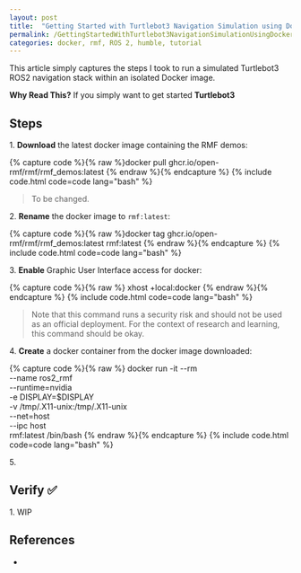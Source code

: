 ```yaml
---
layout: post
title:  "Getting Started with Turtlebot3 Navigation Simulation using Docker" 🐢🐳
permalink: /GettingStartedWithTurtlebot3NavigationSimulationUsingDocker/
categories: docker, rmf, ROS 2, humble, tutorial
---
```


This article simply captures the steps I took to run a simulated Turtlebot3 ROS2 navigation stack within an isolated Docker image. 

**Why Read This?**
If you simply want to get started **Turtlebot3** 

## **Steps**

1\. **Download** the latest docker image containing the RMF demos:

{% capture code %}{% raw %}docker pull ghcr.io/open-rmf/rmf/rmf_demos:latest
{% endraw %}{% endcapture %}
{% include code.html code=code lang="bash" %}

> To be changed.

2\. **Rename** the docker image to `rmf:latest`:

{% capture code %}{% raw %}docker tag ghcr.io/open-rmf/rmf/rmf_demos:latest rmf:latest
{% endraw %}{% endcapture %}
{% include code.html code=code lang="bash" %}

3\. **Enable** Graphic User Interface access for docker:

{% capture code %}{% raw %}
xhost +local:docker
{% endraw %}{% endcapture %}
{% include code.html code=code lang="bash" %}

> Note that this command runs a security risk and should not be used as an official deployment. For the context of research and learning, this command should be okay.

4\. **Create** a docker container from the docker image downloaded:

{% capture code %}{% raw %}
docker run -it --rm \
 --name ros2_rmf \
 --runtime=nvidia \
 -e DISPLAY=$DISPLAY \
 -v /tmp/.X11-unix:/tmp/.X11-unix \
 --net=host \
 --ipc host \
 rmf:latest /bin/bash
{% endraw %}{% endcapture %}
{% include code.html code=code lang="bash" %}

5\. 

## **Verify** ✅

1\. WIP

## **References**

- []()